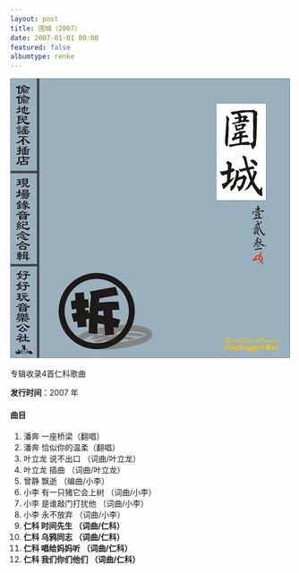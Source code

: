 ```yaml
---
layout: post
title: 围城（2007）
date: 2007-01-01 00:00
featured: false
albumtype: renke
---
```


<img src="/assets/imgs/walls2007.webp">

专辑收录4首仁科歌曲

**发行时间**：2007 年

#### 曲目

1. 潘奔 一座桥梁（翻唱）
2. 潘奔 恰似你的温柔（翻唱）
3. 叶立龙 说不出口 （词曲/叶立龙）
4. 叶立龙 插曲 （词曲/叶立龙）
5. 曾静 飘逝 （编曲/小李）
6. 小李 有一只猪它会上树 （词曲/小李）
7. 小李 是谁敲门打扰他 （词曲/小李）
8. 小李 永不放弃 （词曲/小李）
9. **仁科 时间先生 （词曲/仁科）**
10. **仁科 乌鸦同志 （词曲/仁科）**
11. **仁科 唱给妈妈听 （词曲/仁科）**
12. **仁科 我们你们他们 （词曲/仁科）**
